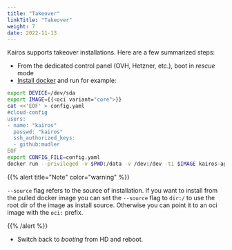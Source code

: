 ```yaml
---
title: "Takeover"
linkTitle: "Takeover"
weight: 7
date: 2022-11-13
---
```


Kairos supports takeover installations. Here are a few summarized steps:

- From the dedicated control panel (OVH, Hetzner, etc.), boot in *rescue* mode
- [Install docker](https://docs.docker.com/engine/install/debian/) and run for example:

```bash {class="meta-distro"}
export DEVICE=/dev/sda
export IMAGE={{<oci variant="core">}}
cat <<'EOF' > config.yaml
#cloud-config
users:
- name: "kairos"
  passwd: "kairos"
  ssh_authorized_keys:
  - github:mudler
EOF
export CONFIG_FILE=config.yaml
docker run --privileged -v $PWD:/data -v /dev:/dev -ti $IMAGE kairos-agent manual-install --device $DEVICE --source dir:/ /data/$CONFIG_FILE
```

{{% alert title="Note" color="warning" %}}

`--source` flag refers to the source of installation. If you want to install from the pulled docker image you can set the `--source` flag to `dir:/` to use the root dir of the image as install source. Otherwise you can point it to an oci image with the `oci:` prefix.

{{% /alert %}}


- Switch back to *booting* from HD and reboot.
